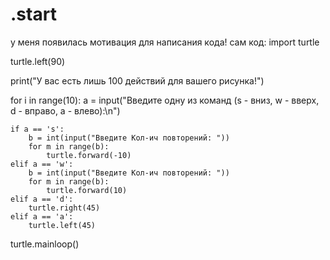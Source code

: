 # .start
у меня появилась мотивация  для написания кода!
сам код:
import turtle

turtle.left(90)

print("У вас есть лишь 100 действий для вашего рисунка!")

for i in range(10):
    a = input("Введите одну из команд (s - вниз, w - вверх, d - вправо, a - влево):\n")

    if a == 's':
        b = int(input("Введите Кол-ич повторений: "))
        for m in range(b):
            turtle.forward(-10)
    elif a == 'w':
        b = int(input("Введите Кол-ич повторений: "))
        for m in range(b):
            turtle.forward(10)
    elif a == 'd':
        turtle.right(45)
    elif a == 'a':
        turtle.left(45)

turtle.mainloop()
